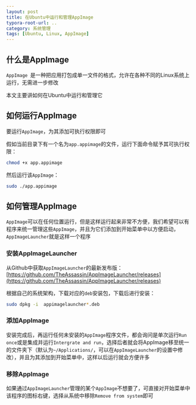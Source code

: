 ```yaml
---
layout: post
title: 在Ubuntu中运行和管理AppImage
typora-root-url: ..
category: 系统管理
tags: [Ubuntu, Linux, AppImage]
---
```


## 什么是AppImage

`AppImage `是一种把应用打包成单一文件的格式，允许在各种不同的Linux系统上运行，无需进一步修改

本文主要讲如何在Ubuntu中运行和管理它

## 如何运行AppImage

要运行`AppImage`，为其添加可执行权限即可

假如当前目录下有一个名为`app.appimage`的文件，运行下面命令赋予其可执行权限：

```bash
chmod +x app.appimage
```

然后运行该`AppImage`：

```bash
sudo ./app.appimage
```

## 如何管理AppImage

`AppImage`可以在任何位置运行，但是这样运行起来非常不方便，我们希望可以有程序来统一管理这些`AppImage`，并且为它们添加到开始菜单中以方便启动，`AppImageLauncher`就是这样一个程序

### 安装AppImageLauncher

从Github中获取`AppImageLauncher`的最新发布版：[https://github.com/TheAssassin/AppImageLauncher/releases](https://github.com/TheAssassin/AppImageLauncher/releases)

根据自己的系统架构，下载对应的`deb`安装包，下载后进行安装：

```bash
sudo dpkg -i  appimagelauncher*.deb
```

### 添加AppImage

安装完成后，再运行任何未安装的`AppImage`程序文件，都会询问是单次运行`Run once`或是集成并运行`Intergrate and run`，选择后者就会将AppImage移至统一的文件夹下（默认为`~/Applications/`，可以在`AppImageLauncher`的设置中修改），并且为其添加到开始菜单中，这样以后运行就会方便许多

### 移除AppImage

如果通过`AppImageLauncher`管理的某个`AppImage`不想要了，可直接对开始菜单中该程序的图标右键，选择从系统中移除`Remove from system`即可